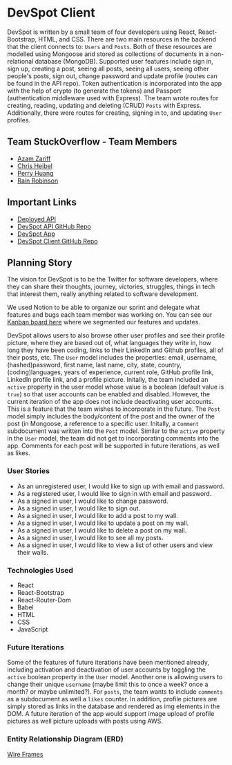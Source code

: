 # DevSpot Client

DevSpot is written by a small team of four developers using React, React-Bootstrap, HTML, and CSS. There are two main resources in the backend that the client connects to: `Users` and `Posts`. Both of these resources are modelled using Mongoose and stored as collections of documents in a non-relational database (MongoDB). Supported user features include sign in, sign up, creating a post, seeing all posts, seeing all users, seeing other people's posts, sign out, change password and update profile (routes can be found in the API repo). Token authentication is incorporated into the app with the help of crypto (to generate the tokens) and Passport (authentication middleware used with Express). The team wrote routes for creating, reading, updating and deleting (CRUD) `Posts` with Express. Additionally, there were routes for creating, signing in to, and updating `User` profiles.

## Team StuckOverflow - Team Members

- [Azam Zariff](https://github.com/zar686)
- [Chris Heibel](https://github.com/lss555)
- [Perry Huang](https://github.com/perryfhuang)
- [Rain Robinson](https://github.com/rainswerld)

## Important Links

- [Deployed API](https://devspot-api.herokuapp.com/)
- [DevSpot API GitHub Repo](https://github.com/Team-StuckOverflow/devspot-api)
- [DevSpot App](https://team-stuckoverflow.github.io/devspot-client/)
- [DevSpot Client GitHub Repo](https://github.com/Team-StuckOverflow/project-3-client)

## Planning Story

The vision for DevSpot is to be the Twitter for software developers, where they can share their thoughts, journey, victories, struggles, things in tech that interest them, really anything related to software development.

We used Notion to be able to organize our sprint and delegate what features and bugs each team member was working on. You can see our [Kanban board here](https://www.notion.so/rainswerldbujo/StuckOverflow-Project-ddd424cd49e04171af84bebe2dcfc775) where we segmented our features and updates.

DevSpot allows users to also browse other user profiles and see their profile picture, where they are based out of, what languages they write in, how long they have been coding, links to their LinkedIn and Github profiles, all of their posts, etc. The `User` model includes the properties: email, username, (hashed)password, first name, last name, city, state, country, (coding)languages, years of experience, current role, GitHub profile link, LinkedIn profile link, and a profile picture. Initally, the team included an `active` property in the user model whose value is a boolean (default value is `true`) so that user accounts can be enabled and disabled. However, the current iteration of the app does not include deactivating user accounts. This is a feature that the team wishes to incorporate in the future. The `Post` model simply includes the body/content of the post and the owner of the post (in Mongoose, a reference to a specific user. Initally, a `Comment` subdocument was written into the `Post` model. Similar to the `active` property in the `User` model, the team did not get to incorporating comments into the app. Comments for each post will be supported in future iterations, as well as likes.

### User Stories

- As an unregistered user, I would like to sign up with email and password.
- As a registered user, I would like to sign in with email and password.
- As a signed in user, I would like to change password.
- As a signed in user, I would like to sign out.
- As a signed in user, I would like to add a post to my wall.
- As a signed in user, I would like to update a post on my wall.
- As a signed in user, I would like to delete a post on my wall.
- As a signed in user, I would like to see all my posts.
- As a signed in user, I would like to view a list of other users and view their walls.

### Technologies Used

- React
- React-Bootstrap
- React-Router-Dom
- Babel
- HTML
- CSS
- JavaScript

### Future Iterations

Some of the features of future iterations have been mentioned already, including activation and deactivation of user accounts by toggling the `active` boolean property in the `User` model. Another one is allowing users to change their unique `username` (maybe limit this to once a week? once a month? or maybe unlimited?). For `posts`, the team wants to include `comments` as a subdocument as well a `likes` counter. In addition, profile pictures are simply stored as links in the database and rendered as img elements in the DOM. A future iteration of the app would support image upload of profile pictures as well picture uploads with posts using AWS.

### Entity Relationship Diagram (ERD)
[Wire Frames](https://imgur.com/a/RZdx9Pw)
